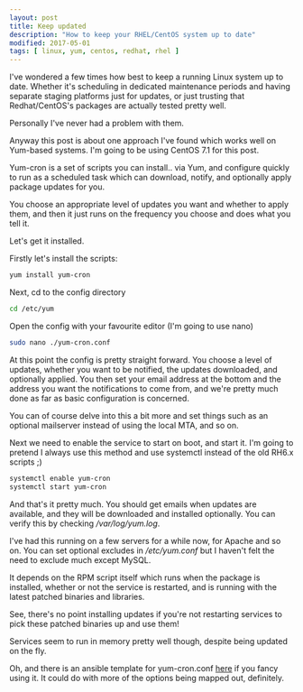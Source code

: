 ```yaml
---
layout: post
title: Keep updated
description: "How to keep your RHEL/CentOS system up to date"
modified: 2017-05-01
tags: [ linux, yum, centos, redhat, rhel ]
---
```


I've wondered a few times how best to keep a running Linux system up to date. 
Whether it's scheduling in dedicated maintenance periods and having separate staging platforms just for updates, 
or just trusting that Redhat/CentOS's packages are actually tested pretty well.

Personally I've never had a problem with them. 

Anyway this post is about one approach I've found which works well on Yum-based systems. 
I'm going to be using CentOS 7.1 for this post. 

Yum-cron is a set of scripts you can install.. via Yum, and configure quickly to run as 
a scheduled task which can download, notify, and optionally apply package updates for you.

You choose an appropriate level of updates you want and whether to apply them, and then it
just runs on the frequency you choose and does what you tell it. 

Let's get it installed.

Firstly let's install the scripts:

```bash
yum install yum-cron
```

Next, cd to the config directory
```bash
cd /etc/yum
```

Open the config with your favourite editor (I'm going to use nano)
```bash
sudo nano ./yum-cron.conf
```
At this point the config is pretty straight forward. You choose a level of updates, 
whether you want to be notified, the updates downloaded, and optionally applied. You then set
your email address at the bottom and the address you want the notifications to come from, and we're pretty much done as far as basic configuration is concerned. 

You can of course delve into this a bit more and set things such as an optional mailserver instead 
of using the local MTA, and so on. 

Next we need to enable the service to start on boot, and start it. 
I'm going to pretend I always use this method and use systemctl instead of the old RH6.x scripts ;)

```bash
systemctl enable yum-cron
systemctl start yum-cron
```

And that's it pretty much. You should get emails when updates are available, and they will be
downloaded and installed optionally. You can verify this by checking */var/log/yum.log*.

I've had this running on a few servers for a while now, for Apache and so on. You can set optional 
excludes in */etc/yum.conf* but I haven't felt the need to exclude much except MySQL.

It depends on the RPM script itself which runs when the package is installed, whether or not
the service is restarted, and is running with the latest patched binaries and libraries. 

See, there's no point installing updates if you're not restarting services to pick these patched
binaries up and use them!

Services seem to run in memory pretty well though, despite being updated on the fly. 


Oh, and there is an ansible template for yum-cron.conf [here](https://github.com/kernow5000/ansible/blob/master/templates/yum-cron.conf.j2) if you fancy using it. 
It could do with more of the options being mapped out, definitely. 


